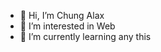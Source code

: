 - 👋 Hi, I’m Chung Alax
- 👀 I’m interested in Web 
- 🌱 I’m currently learning any this


<!---
vothanhcung/vothanhcung is a ✨ special ✨ repository because its `README.md` (this file) appears on your GitHub profile.
You can click the Preview link to take a look at your changes.
--->
